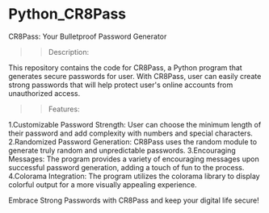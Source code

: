 # Python_CR8Pass
CR8Pass: Your Bulletproof Password Generator

>>Description:

  This repository contains the code for CR8Pass, a Python program that generates secure passwords for user. With CR8Pass, user can easily create strong passwords 
  that will help protect user's online accounts from unauthorized access.

>>Features:

  1.Customizable Password Strength: User can choose the minimum length of their password and add complexity with numbers and special characters.
  2.Randomized Password Generation: CR8Pass uses the random module to generate truly random and unpredictable passwords.
  3.Encouraging Messages: The program provides a variety of encouraging messages upon successful password generation, adding a touch of fun to the process.
  4.Colorama Integration: The program utilizes the colorama library to display colorful output for a more visually appealing experience.

Embrace Strong Passwords with CR8Pass and keep your digital life secure! 
